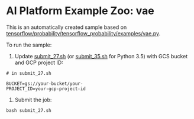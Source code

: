 # AI Platform Example Zoo: vae

This is an automatically created sample based on [tensorflow/probability/tensorflow_probability/examples/vae.py](https://github.com/tensorflow/probability/blob/r0.6/tensorflow_probability/examples/vae.py).

To run the sample:


1. Update [submit_27.sh](submit_27.sh) (or [submit_35.sh](submit_35.sh) for Python 3.5) with GCS bucket and GCP project ID:

```
# in submit_27.sh

BUCKET=gs://your-bucket/your-
PROJECT_ID=your-gcp-project-id
```

1. Submit the job:

```
bash submit_27.sh
```
